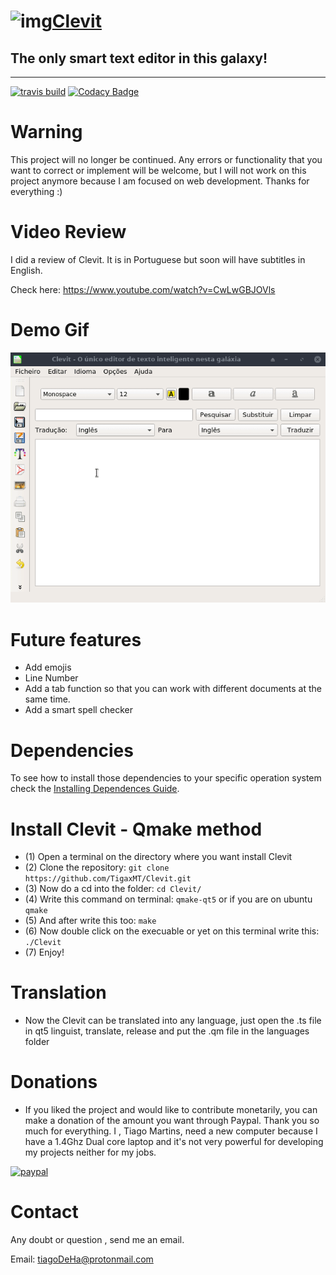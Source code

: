 # ![img](https://lh3.googleusercontent.com/UPvIq9ydyUNb4wBgAsFHLTKCqA1v6EGaZpAAYjd75NKZASsezPIDW2GhTElLmZvKUIgRxg9y1Qfc5xhwUg=w1000-no-tmp.jpg)[Clevit](https://goo.gl/fcM7JC "Clevit Offical Site")
## The only smart text editor in this galaxy!
- - -
[![travis build](https://travis-ci.org/TigaxMT/Clevit.svg?branch=master)](https://travis-ci.org/TigaxMT/Clevit)  [![Codacy Badge](https://api.codacy.com/project/badge/Grade/8990879e312a47a7993c2a4c18a26f0b)](https://www.codacy.com/app/TigaxMT/Clevit?utm_source=github.com&amp;utm_medium=referral&amp;utm_content=TigaxMT/Clevit&amp;utm_campaign=Badge_Grade)

# Warning

This project will no longer be continued. Any errors or functionality that you want to correct or implement will be welcome, but I will not work on this project anymore because I am focused on web development. Thanks for everything :)

# Video Review

I did a review of Clevit. It is in Portuguese but soon will have subtitles in English. 

Check here: https://www.youtube.com/watch?v=CwLwGBJOVls

# Demo Gif

![Alt Text](https://github.com/TigaxMT/Clevit/blob/master/Clevit.gif)


# Future features
* Add emojis
* Line Number
* Add a tab function so that you can work with different documents at the same time.
* Add a smart spell checker

# Dependencies
To see how to install those dependencies to your specific operation system check the [Installing Dependences Guide](INSTALLING_DEPENDENCIES_GUIDE.md).

# Install Clevit - Qmake method

* (1) Open a terminal on the directory where you want install Clevit
* (2) Clone the repository: `git clone https://github.com/TigaxMT/Clevit.git`
* (3) Now do a cd into the folder: `cd Clevit/`
* (4) Write this command on terminal: `qmake-qt5` or if you are on ubuntu `qmake`
* (5) And after write this too: `make`
* (6) Now double click on the execuable or yet on this terminal write this: `./Clevit`
* (7) Enjoy!  

# Translation

* Now the Clevit can be translated into any language, just open the .ts file in qt5 linguist, translate, release and put the .qm file in the languages ​​folder

# Donations

* If you liked the project and would like to contribute monetarily, you can make a donation of the amount you want through   Paypal. Thank you so much for everything. I , Tiago Martins, need a new computer because I have a 1.4Ghz Dual core laptop and it's not very powerful for developing my projects neither for my jobs.

[![paypal](https://www.paypalobjects.com/en_US/i/btn/btn_donateCC_LG.gif)](https://www.paypal.com/cgi-bin/webscr?cmd=_s-xclick&hosted_button_id=RS4CKRLKDTKFJ)

# Contact

Any doubt or question , send me an email.

Email: tiagoDeHa@protonmail.com
